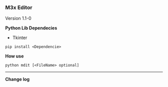 ### M3x Editor

Version 1.1-0

**Python Lib Dependecies**
* Tkinter

```
pip install <Dependencie>
```

**How use**
```
python mdit [<FileName> optional]
```

-----



**Change log**
